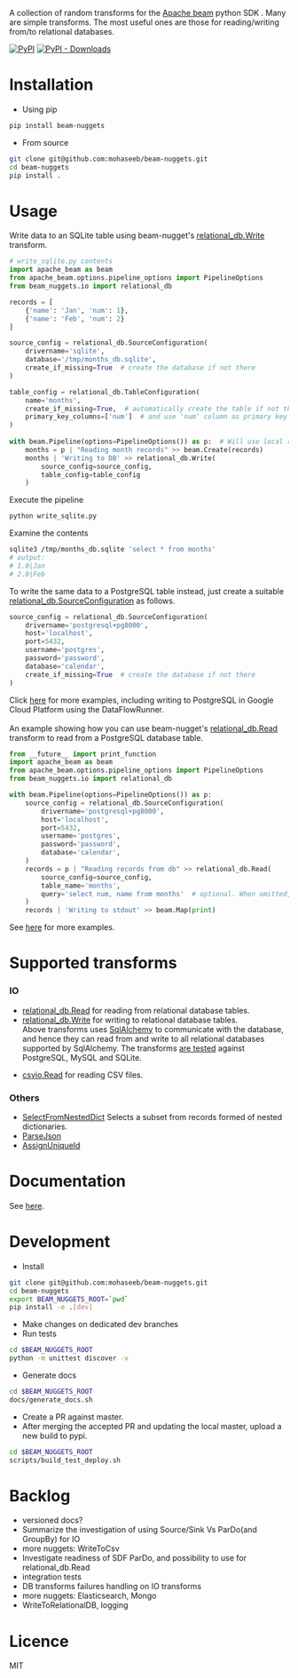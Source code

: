 A collection of random transforms for the [Apache beam](https://beam.apache.org/) python SDK . Many are 
simple transforms. The most useful ones are those for 
reading/writing from/to relational databases.

[![PyPI](https://img.shields.io/pypi/v/beam-nuggets.svg)](https://pypi.org/project/beam-nuggets/) [![PyPI - Downloads](https://img.shields.io/pypi/dm/beam-nuggets.svg)](https://pypi.org/project/beam-nuggets/)
# Installation
* Using pip
```bash
pip install beam-nuggets
```
* From source
```bash
git clone git@github.com:mohaseeb/beam-nuggets.git
cd beam-nuggets
pip install .
```
# Usage
Write data to an SQLite table using beam-nugget's 
[relational_db.Write](http://mohaseeb.com/beam-nuggets/beam_nuggets.io.relational_db.html#beam_nuggets.io.relational_db.Write) transform.
```python
# write_sqlite.py contents
import apache_beam as beam
from apache_beam.options.pipeline_options import PipelineOptions
from beam_nuggets.io import relational_db

records = [
    {'name': 'Jan', 'num': 1},
    {'name': 'Feb', 'num': 2}
]

source_config = relational_db.SourceConfiguration(
    drivername='sqlite',
    database='/tmp/months_db.sqlite',
    create_if_missing=True  # create the database if not there 
)

table_config = relational_db.TableConfiguration(
    name='months',
    create_if_missing=True,  # automatically create the table if not there
    primary_key_columns=['num']  # and use 'num' column as primary key
)
    
with beam.Pipeline(options=PipelineOptions()) as p:  # Will use local runner
    months = p | "Reading month records" >> beam.Create(records)
    months | 'Writing to DB' >> relational_db.Write(
        source_config=source_config,
        table_config=table_config
    )
```
Execute the pipeline
```bash
python write_sqlite.py 
```
Examine the contents
```bash
sqlite3 /tmp/months_db.sqlite 'select * from months'
# output:
# 1.0|Jan
# 2.0|Feb
```
To write the same data to a PostgreSQL table instead, just create a suitable 
[relational_db.SourceConfiguration](http://mohaseeb.com/beam-nuggets/beam_nuggets.io.relational_db_api.html#beam_nuggets.io.relational_db_api.SourceConfiguration) as follows.
```python
source_config = relational_db.SourceConfiguration(
    drivername='postgresql+pg8000',
    host='localhost',
    port=5432,
    username='postgres',
    password='password',
    database='calendar',
    create_if_missing=True  # create the database if not there 
)
```
Click [here](https://github.com/mohaseeb/beam-nuggets/tree/master/examples/dataflow/)
for more examples, including writing to PostgreSQL in Google Cloud Platform 
using the DataFlowRunner. 
<br><br>
An example showing how you can use beam-nugget's [relational_db.Read](http://mohaseeb.com/beam-nuggets/beam_nuggets.io.relational_db.html#beam_nuggets.io.relational_db.Read) 
transform to read from a PostgreSQL database table. 
```python
from __future__ import print_function
import apache_beam as beam
from apache_beam.options.pipeline_options import PipelineOptions
from beam_nuggets.io import relational_db

with beam.Pipeline(options=PipelineOptions()) as p:
    source_config = relational_db.SourceConfiguration(
        drivername='postgresql+pg8000',
        host='localhost',
        port=5432,
        username='postgres',
        password='password',
        database='calendar',
    )
    records = p | "Reading records from db" >> relational_db.Read(
        source_config=source_config,
        table_name='months',
        query='select num, name from months'  # optional. When omitted, all table records are returned. 
    )
    records | 'Writing to stdout' >> beam.Map(print)
```
See [here](https://github.com/mohaseeb/beam-nuggets/tree/master/examples) for more examples.
# Supported transforms
### IO
* [relational_db.Read](http://mohaseeb.com/beam-nuggets/beam_nuggets.io.relational_db.html#beam_nuggets.io.relational_db.Read) 
for reading from relational database tables. 
* [relational_db.Write](http://mohaseeb.com/beam-nuggets/beam_nuggets.io.relational_db.html#beam_nuggets.io.relational_db.Write) 
for writing to relational database tables.
<br>Above transforms uses [SqlAlchemy](https://www.sqlalchemy.org/) to communicate with the database, 
and hence they can read from and write to all relational databases supported
 by SqlAlchemy. 
The transforms [are tested](https://github.com/mohaseeb/beam-nuggets/tree/master/beam_nuggets/io/test) against PostgreSQL, MySQL and SQLite.   
<!--read from sql database-->
<!--read from postgres postgresql-->
<!--read from mysql-->
<!--read from oracle-->
<!--write to sql database-->
<!--write to postgres postgresql-->
<!--write to mysql-->
<!--write to oracle-->
* [csvio.Read](http://mohaseeb.com/beam-nuggets/beam_nuggets.io.csvio.html#beam_nuggets.io.csvio.Read)
for reading CSV files.
### Others
* [SelectFromNestedDict](http://mohaseeb.com/beam-nuggets/beam_nuggets.transforms.nested_dict.html#beam_nuggets.transforms.nested_dict.SelectFromNestedDict)
Selects a subset from records formed of nested dictionaries.
* [ParseJson](beam_nuggets.transforms.json_.html#beam_nuggets.transforms.json_.ParseJson)
* [AssignUniqueId](beam_nuggets.transforms.json_.html#beam_nuggets.transforms.json_.ParseJson)
# Documentation
See [here](http://mohaseeb.com/beam-nuggets/).
# Development
* Install
```bash
git clone git@github.com:mohaseeb/beam-nuggets.git
cd beam-nuggets
export BEAM_NUGGETS_ROOT=`pwd`
pip install -e .[dev]
```
* Make changes on dedicated dev branches
* Run tests
```bash
cd $BEAM_NUGGETS_ROOT
python -m unittest discover -v
```
* Generate docs
```bash
cd $BEAM_NUGGETS_ROOT
docs/generate_docs.sh
```
* Create a PR against master.
* After merging the accepted PR and updating the local master, upload a new 
build to pypi.
```bash
cd $BEAM_NUGGETS_ROOT
scripts/build_test_deploy.sh
```
# Backlog 
* versioned docs?
* Summarize the investigation of using Source/Sink Vs ParDo(and GroupBy) for IO
* more nuggets: WriteToCsv
* Investigate readiness of SDF ParDo, and possibility to use for relational_db.Read
* integration tests
* DB transforms failures handling on IO transforms
* more nuggets: Elasticsearch, Mongo 
* WriteToRelationalDB, logging

# Licence
MIT

